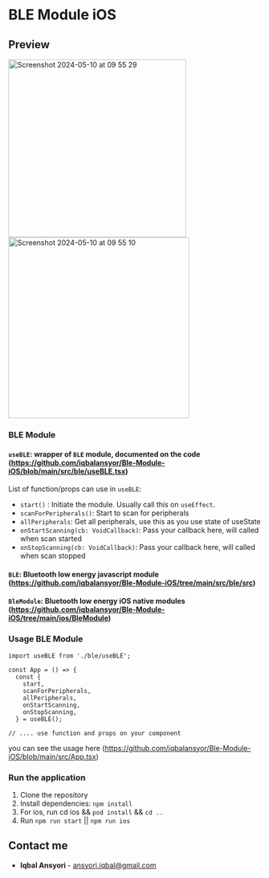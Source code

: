 # BLE Module iOS

## Preview

<img width="354" alt="Screenshot 2024-05-10 at 09 55 29" src="https://github.com/iqbalansyor/Ble-Module-iOS/assets/39257167/2684f448-0629-4aea-82d6-fb167e10c12a">
<img width="360" alt="Screenshot 2024-05-10 at 09 55 10" src="https://github.com/iqbalansyor/Ble-Module-iOS/assets/39257167/33e76d5c-7bed-41c6-bc90-bc6f19b00b24">

### BLE Module
#### `useBLE`: wrapper of `BLE` module, documented on the code (https://github.com/iqbalansyor/Ble-Module-iOS/blob/main/src/ble/useBLE.tsx)

List of function/props can use in `useBLE`:

- `start()` : Initiate the module. Usually call this on `useEffect`.
- `scanForPeripherals()`: Start to scan for peripherals
- `allPeripherals`: Get all peripherals, use this as you use state of useState
- `onStartScanning(cb: VoidCallback)`: Pass your callback here, will called when scan started
- `onStopScanning(cb: VoidCallback)`: Pass your callback here, will called when scan stopped

#### `BLE`: Bluetooth low energy javascript module (https://github.com/iqbalansyor/Ble-Module-iOS/tree/main/src/ble/src)
#### `BleModule`: Bluetooth low energy iOS native modules (https://github.com/iqbalansyor/Ble-Module-iOS/tree/main/ios/BleModule)

### Usage BLE Module

```
import useBLE from './ble/useBLE';

const App = () => {
  const {
    start,
    scanForPeripherals,
    allPeripherals,
    onStartScanning,
    onStopScanning,
  } = useBLE();

// .... use function and props on your component

````

you can see the usage here (https://github.com/iqbalansyor/Ble-Module-iOS/blob/main/src/App.tsx)
  
### Run the application

1) Clone the repository
2) Install  dependencies: `npm install`
3) For ios, run cd ios && `pod install` && `cd ..`
4) Run `npm run start` || `npm run ios` 

## Contact me
* **Iqbal Ansyori** - [ansyori.iqbal@gmail.com](mailto:ansyori.iqbal@gmail.com)
